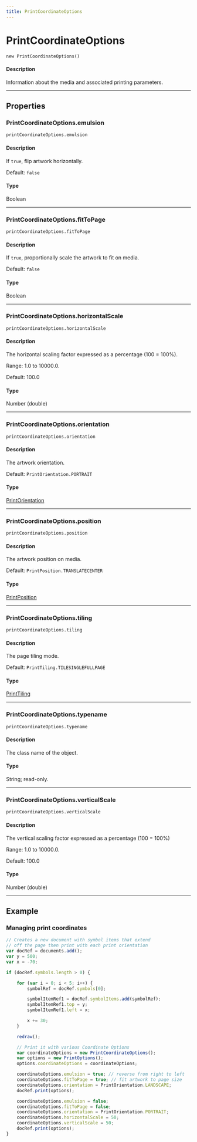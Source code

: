 ```yaml
---
title: PrintCoordinateOptions
---
```

# PrintCoordinateOptions

`new PrintCoordinateOptions()`

#### Description

Information about the media and associated printing parameters.

---

## Properties

### PrintCoordinateOptions.emulsion

`printCoordinateOptions.emulsion`

#### Description

If `true`, flip artwork horizontally.

Default: `false`

#### Type

Boolean

---

### PrintCoordinateOptions.fitToPage

`printCoordinateOptions.fitToPage`

#### Description

If `true`, proportionally scale the artwork to fit on media.

Default: `false`

#### Type

Boolean

---

### PrintCoordinateOptions.horizontalScale

`printCoordinateOptions.horizontalScale`

#### Description

The horizontal scaling factor expressed as a percentage (100 = 100%).

Range: 1.0 to 10000.0.

Default: 100.0

#### Type

Number (double)

---

### PrintCoordinateOptions.orientation

`printCoordinateOptions.orientation`

#### Description

The artwork orientation.

Default: `PrintOrientation.PORTRAIT`

#### Type

[PrintOrientation](scripting-constants.md#printorientation)

---

### PrintCoordinateOptions.position

`printCoordinateOptions.position`

#### Description

The artwork position on media.

Default: `PrintPosition.TRANSLATECENTER`

#### Type

[PrintPosition](scripting-constants.md#printposition)

---

### PrintCoordinateOptions.tiling

`printCoordinateOptions.tiling`

#### Description

The page tiling mode.

Default: `PrintTiling.TILESINGLEFULLPAGE`

#### Type

[PrintTiling](scripting-constants.md#printtiling)

---

### PrintCoordinateOptions.typename

`printCoordinateOptions.typename`

#### Description

The class name of the object.

#### Type

String; read-only.

---

### PrintCoordinateOptions.verticalScale

`printCoordinateOptions.verticalScale`

#### Description

The vertical scaling factor expressed as a percentage (100 = 100%)

Range: 1.0 to 10000.0.

Default: 100.0

#### Type

Number (double)

---

## Example

### Managing print coordinates

```javascript
// Creates a new document with symbol items that extend
// off the page then print with each print orientation
var docRef = documents.add();
var y = 500;
var x = -70;

if (docRef.symbols.length > 0) {

    for (var i = 0; i < 5; i++) {
        symbolRef = docRef.symbols[0];

        symbolItemRef1 = docRef.symbolItems.add(symbolRef);
        symbolItemRef1.top = y;
        symbolItemRef1.left = x;

        x += 30;
    }

    redraw();

    // Print it with various Coordinate Options
    var coordinateOptions = new PrintCoordinateOptions();
    var options = new PrintOptions();
    options.coordinateOptions = coordinateOptions;

    coordinateOptions.emulsion = true; // reverse from right to left
    coordinateOptions.fitToPage = true; // fit artwork to page size
    coordinateOptions.orientation = PrintOrientation.LANDSCAPE;
    docRef.print(options);

    coordinateOptions.emulsion = false;
    coordinateOptions.fitToPage = false;
    coordinateOptions.orientation = PrintOrientation.PORTRAIT;
    coordinateOptions.horizontalScale = 50;
    coordinateOptions.verticalScale = 50;
    docRef.print(options);
}
```
